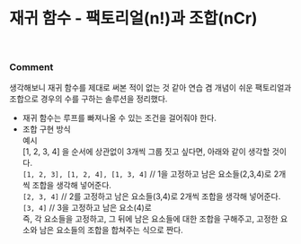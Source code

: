# 재귀 함수 - 팩토리얼(n!)과 조합(nCr)

<br>

### Comment
생각해보니 재귀 함수를 제대로 써본 적이 없는 것 같아 연습 겸 개념이 쉬운 팩토리얼과 조합으로 경우의 수를 구하는 솔루션을 정리했다. <br>
- 재귀 함수는 루프를 빠져나올 수 있는 조건을 걸어줘야 한다.
- 조합 구현 방식 <br>
예시 <br>
[1, 2, 3, 4] 을 순서에 상관없이 3개씩 그룹 짓고 싶다면, 아래와 같이 생각할 것이다. <br>
`[1, 2, 3], [1, 2, 4], [1, 3, 4]` // 1을 고정하고 남은 요소들(2,3,4)로 2개씩 조합을 생각해 넣어준다. <br>
`[2, 3, 4]` // 2를 고정하고 남은 요소들(3,4)로 2개씩 조합을 생각해 넣어준다. <br>
`[3, 4]` // 3을 고정하고 남은 요소(4)로 <br>
즉, 각 요소들을 고정하고, 그 뒤에 남은 요소들에 대한 조합을 구해주고, 고정한 요소와 남은 요소들의 조합을 합쳐주는 식으로 짠다.
